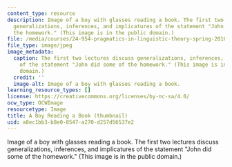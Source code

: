 ```yaml
---
content_type: resource
description: Image of a boy with glasses reading a book. The first two lectures discuss
  generalizations, inferences, and implicatures of the statement "John did some of
  the homework." (This image is in the public domain.)
file: /media/courses/24-954-pragmatics-in-linguistic-theory-spring-2010/a8ec1bb3b8e08547a270d257d56537e2_24-954s10-th.jpg
file_type: image/jpeg
image_metadata:
  caption: The first two lectures discuss generalizations, inferences, and implicatures
    of the statement "John did some of the homework." (This image is in the public
    domain.)
  credit: ''
  image-alt: Image of a boy with glasses reading a book.
learning_resource_types: []
license: https://creativecommons.org/licenses/by-nc-sa/4.0/
ocw_type: OCWImage
resourcetype: Image
title: A Boy Reading a Book (thumbnail)
uid: a8ec1bb3-b8e0-8547-a270-d257d56537e2
---
```

Image of a boy with glasses reading a book. The first two lectures discuss generalizations, inferences, and implicatures of the statement "John did some of the homework." (This image is in the public domain.)